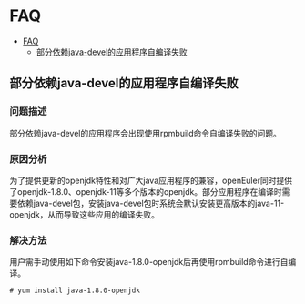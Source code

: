# FAQ
<!-- TOC -->

- [FAQ](#faq)
    - [部分依赖java-devel的应用程序自编译失败](#部分依赖java-devel的应用程序自编译失败)

<!-- /TOC -->

## 部分依赖java-devel的应用程序自编译失败  

### 问题描述  

部分依赖java-devel的应用程序会出现使用rpmbuild命令自编译失败的问题。 

### 原因分析  

为了提供更新的openjdk特性和对广大java应用程序的兼容，openEuler同时提供了openjdk-1.8.0、openjdk-11等多个版本的openjdk。部分应用程序在编译时需要依赖java-devel包，安装java-devel包时系统会默认安装更高版本的java-11-openjdk，从而导致这些应用的编译失败。  

### 解决方法

用户需手动使用如下命令安装java-1.8.0-openjdk后再使用rpmbuild命令进行自编译。  

```
# yum install java-1.8.0-openjdk   

```   
